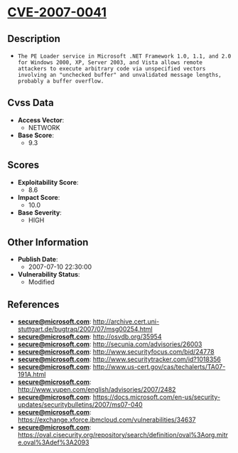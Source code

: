 
# [CVE-2007-0041](http://archive.cert.uni-stuttgart.de/bugtraq/2007/07/msg00254.html)

## Description

- `The PE Loader service in Microsoft .NET Framework 1.0, 1.1, and 2.0 for Windows 2000, XP, Server 2003, and Vista allows remote attackers to execute arbitrary code via unspecified vectors involving an "unchecked buffer" and unvalidated message lengths, probably a buffer overflow.`

## Cvss Data

- **Access Vector**:
  - NETWORK
- **Base Score**:
  - 9.3

## Scores

- **Exploitability Score**:
  - 8.6
- **Impact Score**:
  - 10.0
- **Base Severity**:
  - HIGH

## Other Information

- **Publish Date**:
  - 2007-07-10 22:30:00
- **Vulnerability Status**:
  - Modified

## References

- **secure@microsoft.com**: http://archive.cert.uni-stuttgart.de/bugtraq/2007/07/msg00254.html
- **secure@microsoft.com**: http://osvdb.org/35954
- **secure@microsoft.com**: http://secunia.com/advisories/26003
- **secure@microsoft.com**: http://www.securityfocus.com/bid/24778
- **secure@microsoft.com**: http://www.securitytracker.com/id?1018356
- **secure@microsoft.com**: http://www.us-cert.gov/cas/techalerts/TA07-191A.html
- **secure@microsoft.com**: http://www.vupen.com/english/advisories/2007/2482
- **secure@microsoft.com**: https://docs.microsoft.com/en-us/security-updates/securitybulletins/2007/ms07-040
- **secure@microsoft.com**: https://exchange.xforce.ibmcloud.com/vulnerabilities/34637
- **secure@microsoft.com**: https://oval.cisecurity.org/repository/search/definition/oval%3Aorg.mitre.oval%3Adef%3A2093
